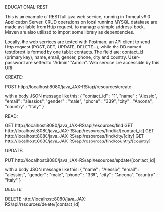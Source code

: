 EDUCATIONAL-REST

This is an example of RESTfull java web service, running in Tomcat v9.0 Application Server. 
CRUD operations on local running MYSQL database are made available from Http request, to manage a simple address-book.
Maven are also utilized to import some library as dependencies.

Locally, the web services are tested with Postman, an API client to send Http request (POST, GET, UPDATE, DELETE...), while 
the DB named testdbrest is formed by one table: contacts. The field are: contact_id (primary key), name, email, gender, phone, 
city and country. User-password are setted to "Admin" "Admin". 
Web service are accessible by this URI:

CREATE: 

POST http://localhost:8080/java_JAX-RS/api/resources/create
 
with a body JSON message like this: 
{
"contact_id" : "1",
"name" : "Alessio",
"email" : "alessios",
"gender" : "male",
"phone" : "339",
"city" : "Ancona",
"country" : "Italy"
}
  
READ: 

GET http://localhost:8080/java_JAX-RS/api/resources/find
GET http://localhost:8080/java_JAX-RS/api/resources/find/id/[contact_id]
GET http://localhost:8080/java_JAX-RS/api/resources/find/city/[city]
GET http://localhost:8080/java_JAX-RS/api/resources/find/country/[country]

UPDATE:

PUT http://localhost:8080/java_JAX-RS/api/resources/update/[contact_id]
  
with a body JSON message like this: 
{
"name" : "Alessio",
"email" : "alessios",
"gender" : "male",
"phone" : "339",
"city" : "Ancona",
"country" : "Italy"
}
  
DELETE:

DELETE http://localhost:8080/java_JAX-RS/api/resources/delete/[contact_id]
